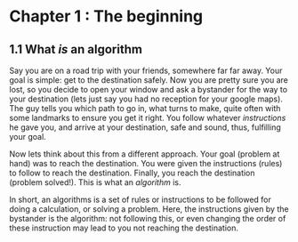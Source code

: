 # Chapter 1 : The beginning

## 1.1 What _is_ an algorithm
<p>Say you are on a road trip with your friends, somewhere far far away. Your goal is simple: get to the destination safely. Now you are pretty sure you are lost, so you decide to open your window and ask a bystander for the way to your destination (lets just say you had no reception for your google maps). The guy tells you which path to go in, what turns to make, quite often with some landmarks to ensure you get it right. You follow whatever <i>instructions</i> he gave you, and arrive at your destination, safe and sound, thus, fulfilling your goal.</p>
<p>Now lets think about this from a different approach. Your goal (problem at hand) was to reach the destination. You were given the instructions (rules) to follow to reach the destination. Finally, you reach the destination (problem solved!). This is what an <i>algorithm</i> is.</p>
<p>In short, an algorithms is a set of rules or instructions to be followed for doing a calculation, or solving a problem. Here, the instructions given by the bystander is the algorithm: not following this, or even changing the order of these instruction may lead to you not reaching the destination.</p> 